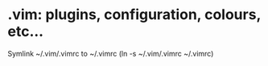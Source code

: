 # .vim: plugins, configuration, colours, etc...
Symlink ~/.vim/.vimrc to ~/.vimrc (ln -s ~/.vim/.vimrc ~/.vimrc)

